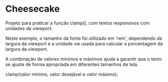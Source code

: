 # Cheesecake

Projeto para praticar a função clamp(), com textos responsivos com unidades de viewport.


Neste exemplo, o tamanho da fonte foi utilizado em 'rem', dependendo da largura da viewport e a unidade vw usada para calcular a porcentagem da largura da viewport.

A combinação de valores mínimos e máximos ajuda a garantir que o texto se ajuste de forma apropriada em diferentes tamanhos de tela.

clamp(valor mínimo, valor desejável e valor máximo);


